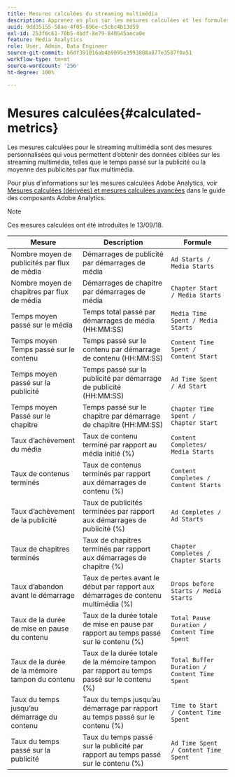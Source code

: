 ```yaml
---
title: Mesures calculées du streaming multimédia
description: Apprenez en plus sur les mesures calculées et les formules de mesure dʼAdobe Streaming Media.
uuid: 9dd35155-58aa-4f05-896e-c5cbc4b13d59
exl-id: 253f6c61-70b5-4bdf-8e79-840545aeca0e
feature: Media Analytics
role: User, Admin, Data Engineer
source-git-commit: b6df391016ab4b9095e3993808a877e3587f0a51
workflow-type: tm+mt
source-wordcount: '256'
ht-degree: 100%

---
```


# Mesures calculées{#calculated-metrics}

Les mesures calculées pour le streaming multimédia sont des mesures personnalisées qui vous permettent dʼobtenir des données ciblées sur les streaming multimédia, telles que le temps passé sur la publicité ou la moyenne des publicités par flux multimédia.

Pour plus dʼinformations sur les mesures calculées Adobe Analytics, voir [Mesures calculées (dérivées) et mesures calculées avancées](https://experienceleague.adobe.com/docs/analytics/components/calculated-metrics/cm-overview.html?lang=fr) dans le guide des composants Adobe Analytics.

>[!NOTE]
>
>Ces mesures calculées ont été introduites le 13/09/18.

| Mesure | Description | Formule |
|---|---|---|
| Nombre moyen de publicités par flux de média | Démarrages de publicité par démarrages de média | `Ad Starts / Media Starts` |
| Nombre moyen de chapitres par flux de média | Démarrages de chapitre par démarrages de média | `Chapter Start / Media Starts` |
| Temps moyen passé sur le média | Temps total passé par démarrages de média (HH:MM:SS) | `Media Time Spent / Media Starts` |
| Temps moyen Temps passé sur le contenu | Temps passé sur le contenu par démarrage de contenu (HH:MM:SS) | `Content Time Spent / Content Start` |
| Temps moyen passé sur la publicité | Temps passé sur la publicité par démarrage de publicité (HH:MM:SS) | `Ad Time Spent / Ad Start` |
| Temps moyen Passé sur le chapitre | Temps passé sur le chapitre par démarrage de chapitre (HH:MM:SS) | `Chapter Time Spent / Chapter Start` |
| Taux d’achèvement du média | Taux de contenu terminé par rapport au média initié (%) | `Content Completes/ Media Starts` |
| Taux de contenus terminés | Taux de contenus terminés par rapport aux démarrages de contenu (%) | `Content Completes / Content Starts` |
| Taux d’achèvement de la publicité | Taux de publicités terminées par rapport aux démarrages de publicité (%) | `Ad Completes / Ad Starts` |
| Taux de chapitres terminés | Taux de chapitres terminés par rapport aux démarrages de chapitre (%) | `Chapter Completes / Chapter Starts` |
| Taux d’abandon avant le démarrage | Taux de pertes avant le début par rapport aux démarrages de contenu multimédia (%) | `Drops before Starts / Media Starts` |
| Taux de la durée de mise en pause du contenu | Taux de la durée totale de mise en pause par rapport au temps passé sur le contenu (%) | `Total Pause Duration / Content Time Spent` |
| Taux de la durée de la mémoire tampon du contenu | Taux de la durée totale de la mémoire tampon par rapport au temps passé sur le contenu (%) | `Total Buffer Duration / Content Time Spent` |
| Taux du temps jusqu’au démarrage du contenu | Taux du temps jusqu’au démarrage par rapport au temps passé sur le contenu (%) | `Time to Start / Content Time Spent` |
| Taux du temps passé sur la publicité | Taux du temps passé sur la publicité par rapport au temps passé sur le contenu (%) | `Ad Time Spent / Content Time Spent` |
